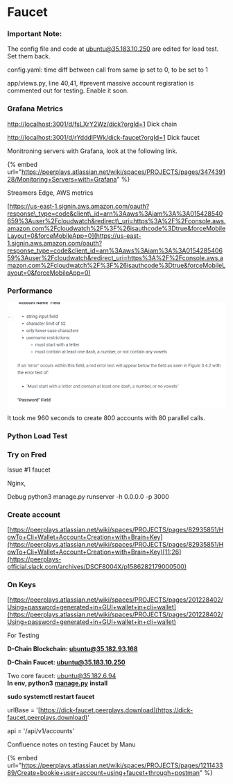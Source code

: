 # Faucet

### Important Note:

The config file and code at ubuntu@35.183.10.250 are edited for load test. Set them back.

config.yaml: time diff between call from same ip set to 0, to be set to 1

app/views.py, line 40,41, \#prevent massive account regisration is commented out for testing. Enable it soon.



### Grafana Metrics

[http://localhost:3001/d/fsLXrY2Wz/dick?orgId=1](http://localhost:3001/d/fsLXrY2Wz/dick?orgId=1)   Dick chain

[http://localhost:3001/d/rYdddlPWk/dick-faucet?orgId=1](http://localhost:3001/d/rYdddlPWk/dick-faucet?orgId=1) Dick faucet

Monitroning servers with Grafana, look at the following link.

{% embed url="https://peerplays.atlassian.net/wiki/spaces/PROJECTS/pages/347439128/Monitoring+Servers+with+Grafana" %}

Streamers Edge, AWS metrics

[https://us-east-1.signin.aws.amazon.com/oauth?response\_type=code&client\_id=arn%3Aaws%3Aiam%3A%3A015428540659%3Auser%2Fcloudwatch&redirect\_uri=https%3A%2F%2Fconsole.aws.amazon.com%2Fcloudwatch%2F%3F%26isauthcode%3Dtrue&forceMobileLayout=0&forceMobileApp=0](https://us-east-1.signin.aws.amazon.com/oauth?response_type=code&client_id=arn%3Aaws%3Aiam%3A%3A015428540659%3Auser%2Fcloudwatch&redirect_uri=https%3A%2F%2Fconsole.aws.amazon.com%2Fcloudwatch%2F%3F%26isauthcode%3Dtrue&forceMobileLayout=0&forceMobileApp=0)





### Performance

![10 parallel processes, 600 calls, 0.66 seconds per account creation on an average.](../../.gitbook/assets/image%20%2830%29.png)

It took me 960 seconds to create 800 accounts with 80 parallel calls.



### 

### Python Load Test

### 

### Try on Fred

Issue \#1 faucet

Nginx,

Debug python3 manage.py runserver -h 0.0.0.0 -p 3000

### 

### 

### Create account 

[https://peerplays.atlassian.net/wiki/spaces/PROJECTS/pages/82935851/HowTo+Cli+Wallet+Account+Creation+with+Brain+Key](https://peerplays.atlassian.net/wiki/spaces/PROJECTS/pages/82935851/HowTo+Cli+Wallet+Account+Creation+with+Brain+Key)[11:26](https://peerplays-official.slack.com/archives/DSCF8004X/p1586282179000500)

### On Keys

[https://peerplays.atlassian.net/wiki/spaces/PROJECTS/pages/201228402/Using+password+generated+in+GUI+wallet+in+cli+wallet](https://peerplays.atlassian.net/wiki/spaces/PROJECTS/pages/201228402/Using+password+generated+in+GUI+wallet+in+cli+wallet)





For Testing

**D-Chain Blockchain: ubuntu@35.182.93.168**

**D-Chain Faucet: ubuntu@35.183.10.250**

Two core faucet: ubuntu@35.182.6.94  
**In env, python3** [**manage.py**](http://manage.py/) **install**

**sudo systemctl restart faucet**  


urlBase = '[https://dick-faucet.peerplays.download](https://dick-faucet.peerplays.download)' 

api = '/api/v1/accounts'



Confluence notes on testing Faucet by Manu

{% embed url="https://peerplays.atlassian.net/wiki/spaces/PROJECTS/pages/121143389/Create+bookie+user+account+using+faucet+through+postman" %}



